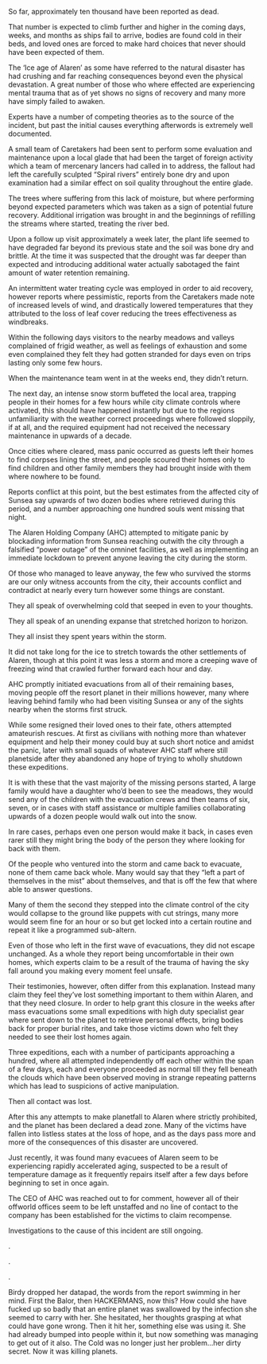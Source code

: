 So far, approximately ten thousand have been reported as dead.

That number is expected to climb further and higher in the coming days, weeks, and months as ships fail to arrive, bodies are found cold in their beds, and loved ones are forced to make hard choices that never should have been expected of them.

The ‘Ice age of Alaren’ as some have referred to the natural disaster has had crushing and far reaching consequences beyond even the physical devastation. A great number of those who where effected are experiencing mental trauma that as of yet shows no signs of recovery and many more have simply failed to awaken.

Experts have a number of competing theories as to the source of the incident, but past the initial causes everything afterwords is extremely well documented.

A small team of Caretakers had been sent to perform some evaluation and maintenance upon a local glade that had been the target of foreign activity which a team of mercenary lancers had called in to address, the fallout had left the carefully sculpted “Spiral rivers” entirely bone dry and upon examination had a similar effect on soil quality throughout the entire glade.

The trees where suffering from this lack of moisture, but where performing beyond expected parameters which was taken as a sign of potential future recovery. Additional irrigation was brought in and the beginnings of refilling the streams where started, treating the river bed.

Upon a follow up visit approximately a week later, the plant life seemed to have degraded far beyond its previous state and the soil was bone dry and brittle. At the time it was suspected that the drought was far deeper than expected and introducing additional water actually sabotaged the faint amount of water retention remaining.

An intermittent water treating cycle was employed in order to aid recovery, however reports where pessimistic, reports from the Caretakers made note of increased levels of wind, and drastically lowered temperatures that they attributed to the loss of leaf cover reducing the trees effectiveness as windbreaks.

Within the following days visitors to the nearby meadows and valleys complained of frigid weather, as well as feelings of exhaustion and some even complained they felt they had gotten stranded for days even on trips lasting only some few hours.

When the maintenance team went in at the weeks end, they didn’t return.

The next day, an intense snow storm buffeted the local area, trapping people in their homes for a few hours while city climate controls where activated, this should have happened instantly but due to the regions unfamiliarity with the weather correct proceedings where followed sloppily, if at all, and the required equipment had not received the necessary maintenance in upwards of a decade.

Once cities where cleared, mass panic occurred as guests left their homes to find corpses lining the street, and people scoured their homes only to find children and other family members they had brought inside with them where nowhere to be found.

Reports conflict at this point, but the best estimates from the affected city of Sunsea say upwards of two dozen bodies where retrieved during this period, and a number approaching one hundred souls went missing that night.

The Alaren Holding Company (AHC) attempted to mitigate panic by blockading information from Sunsea reaching outwith the city through a falsified “power outage” of the omninet facilities, as well as implementing an immediate lockdown to prevent anyone leaving the city during the storm.

Of those who managed to leave anyway, the few who survived the storms are our only witness accounts from the city, their accounts conflict and contradict at nearly every turn however some things are constant. 

They all speak of overwhelming cold that seeped in even to your thoughts.

They all speak of an unending expanse that stretched horizon to horizon.

They all insist they spent years within the storm.

It did not take long for the ice to stretch towards the other settlements of Alaren, though at this point it was less a storm and more a creeping wave of freezing wind that crawled further forward each hour and day.

AHC promptly initiated evacuations from all of their remaining bases, moving people off the resort planet in their millions however, many where leaving behind family who had been visiting Sunsea or any of the sights nearby when the storms first struck.

While some resigned their loved ones to their fate, others attempted amateurish rescues. At first as civilians with nothing more than whatever equipment and help their money could buy at such short notice and amidst the panic, later with small squads of whatever AHC staff where still planetside after they abandoned any hope of trying to wholly shutdown these expeditions.

It is with these that the vast majority of the missing persons started, A large family would have a daughter who’d been to see the meadows, they would send any of the children with the evacuation crews and then teams of six, seven, or in cases with staff assistance or multiple families collaborating upwards of a dozen people would walk out into the snow.

In rare cases, perhaps even one person would make it back, in cases even rarer still they might bring the body of the person they where looking for back with them.

Of the people who ventured into the storm and came back to evacuate, none of them came back whole. Many would say that they “left a part of themselves in the mist” about themselves, and that is off the few that where able to answer questions.

Many of them the second they stepped into the climate control of the city would collapse to the ground like puppets with cut strings, many more would seem fine for an hour or so but get locked into a certain routine and repeat it like a programmed sub-altern.

Even of those who left in the first wave of evacuations, they did not escape unchanged. As a whole they report being uncomfortable in their own homes, which experts claim to be a result of the trauma of having the sky fall around you making every moment feel unsafe.

Their testimonies, however, often differ from this explanation. Instead many claim they feel they’ve lost something important to them within Alaren, and that they need closure. In order to help grant this closure in the weeks after mass evacuations some small expeditions with high duty specialist gear where sent down to the planet to retrieve personal effects, bring bodies back for proper burial rites, and take those victims down who felt they needed to see their lost homes again.

Three expeditions, each with a number of participants approaching a hundred, where all attempted independently off each other within the span of a few days, each and everyone proceeded as normal till they fell beneath the clouds which have been observed moving in strange repeating patterns which has lead to suspicions of active manipulation.

Then all contact was lost.

After this any attempts to make planetfall to Alaren where strictly prohibited, and the planet has been declared a dead zone. Many of the victims have fallen into listless states at the loss of hope, and as the days pass more and more of the consequences of this disaster are uncovered.

Just recently, it was found many evacuees of Alaren seem to be experiencing rapidly accelerated aging, suspected to be a result of temperature damage as it frequently repairs itself after a few days before beginning to set in once again.

The CEO of AHC was reached out to for comment, however all of their offworld offices seem to be left unstaffed and no line of contact to the company has been established for the victims to claim recompense.

Investigations to the cause of this incident are still ongoing.

.

.

.

Birdy dropped her datapad, the words from the report swimming in her mind. First the Balor, then HACKERMANS, now this? How could she have fucked up so badly that an entire planet was swallowed by the infection she seemed to carry with her. She hesitated, her thoughts grasping at what could have gone wrong. Then it hit her, something else was using it. She had already bumped into people within it, but now something was managing to get out of it also. The Cold was no longer just her problem...her dirty secret. Now it was killing planets. 